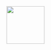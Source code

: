 <div id="header" align="center">
  <img src="https://giphy.com/embed/hpXdHPfFI5wTABdDx9" width="100"/>
</div>
